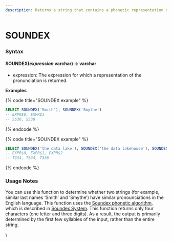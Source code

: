 ```yaml
---
description: Returns a string that contains a phonetic representation of the input string.
---
```


# SOUNDEX

### Syntax <a href="#syntax" id="syntax"></a>

#### SOUNDEX(_expression_ varchar) → varchar <a href="#soundexexpression-varchar--varchar" id="soundexexpression-varchar--varchar"></a>

* expression: The expression for which a representation of the pronunciation is returned.

**Examples**

{% code title="SOUNDEX example" %}
```sql
SELECT SOUNDEX('Smith'), SOUNDEX('Smythe')
-- EXPR$0, EXPR$1
-- S530, S530
```
{% endcode %}

{% code title="SOUNDEX example" %}
```sql
SELECT SOUNDEX('the data lake'), SOUNDEX('the data lakehouse'), SOUNDEX('the data warehouse')
-- EXPR$0, EXPR$1, EXPR$2
-- T334, T334, T336
```
{% endcode %}

### Usage Notes <a href="#usage-notes" id="usage-notes"></a>

You can use this function to determine whether two strings (for example, similar last names ‘Smith’ and ‘Smythe’) have similar pronounciations in the English language. This function uses the [Soundex phonetic algorithm](https://en.wikipedia.org/wiki/Soundex), which is described in [Soundex System](https://www.archives.gov/research/census/soundex). This function returns only four characters (one letter and three digits). As a result, the output is primarily determined by the first few syllables of the input, rather than the entire string.

\
